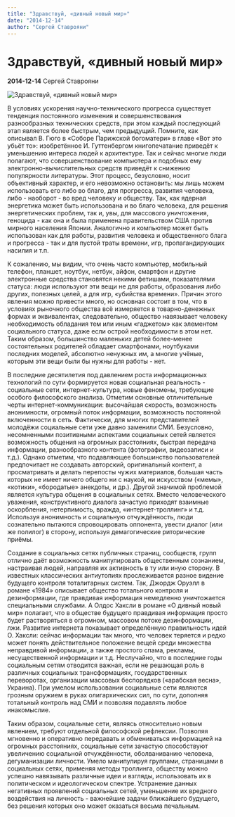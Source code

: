 ```yaml
---
title: "Здравствуй, «дивный новый мир»"
date: "2014-12-14"
author: "Сергей Ставрояни"
---
```


# Здравствуй, «дивный новый мир»

**2014-12-14** Сергей Ставрояни

![Здравствуй, «дивный новый мир»](https://encrypted-tbn0.gstatic.com/images?q=tbn:ANd9GcQne3Rmwd7LXgxxmTEv_HJttTPzL3L0Xd0hMHSiQpIwFrLXqGTPKQ)

В условиях ускорения научно-технического прогресса существует тенденция постоянного изменения и совершенствования разнообразных технических средств, при этом каждый последующий этап является более быстрым, чем предыдущий. Помните, как описывал В. Гюго в «Соборе Парижской богоматери» в главе «Вот это убьёт то»: изобретённое И. Гуттенбергом книгопечатание приведёт к уменьшению интереса людей к архитектуре. Так и сейчас многие люди полагают, что совершенствование компьютера и подобных ему электронно-вычислительных средств приведёт к снижению популярности литературы. Этот процесс, безусловно, носит объективный характер, и его невозможно остановить: мы лишь можем использовать его либо во благо, для прогресса, развития человека, либо - наоборот - во вред человеку и обществу. Так, как ядерная энергетика может быть использована и во благо человека, для решения энергетических проблем, так и, увы, для массового уничтожения, геноцида - как она и была применена правительством США против мирного населения Японии. Аналогично и компьютер может быть использован как для работы, развития человека и общественного блага и прогресса - так и для пустой траты времени, игр, пропагандирующих насилия и т.п.

К сожалению, мы видим, что очень часто компьютер, мобильный телефон, планшет, ноутбук, нетбук, айфон, смартфон и другие электронные средства становятся некими фетишами, показателями статуса: люди используют эти вещи не для работы, образования либо других, полезных целей, а для игр, «убийства времени». Причин этого явления можно привести много, но основная состоит в том, что в условиях рыночного общества всё измеряется в товарно-денежных формах и эквивалентах, следовательно, общество навязывает человеку необходимость обладания тем или иным «гаджетом» как элементом социального статуса, даже если острой необходимости в этом нет. Таким образом, большинство маленьких детей более-менее состоятельных родителей обладает смартфонами, ноутбуками последних моделей, абсолютно ненужных им, а многие учёные, которым эти вещи были бы нужны для работы - нет.

В последние десятилетия под давлением роста информационных технологий по сути формируется новая социальная реальность - социальные сети, интернет-культура, новые феномены, требующие особого философского анализа. Отметим основные отличительные черты интернет-коммуникации: высочайшая скорость, возможность анонимности, огромный поток информации, возможность постоянной включенности в сеть. Фактически, для многих представителей молодёжи социальные сети уже давно заменили СМИ. Безусловно, несомненными позитивными аспектами социальных сетей является возможность общения на огромных расстояниях, быстрая передача информации, разнообразного контента (фотографии, видеозаписи и т.д.). Однако отметим, что подавляющее большинство пользователей предпочитает не создавать авторский, оригинальный контент, а просматривать и делать перепосты чужих материалов, большая часть которых не имеет ничего общего ни с наукой, ни искусством («мемы», «котики», «бородатые» анекдоты, и др.). Другой значимой проблемой является культура общения в социальных сетях. Вместо человеческого уважения, конструктивного диалога зачастую приходят взаимные оскорбления, нетерпимость, вражда, «интернет-троллинг» и т.д. Используя анонимность и социальную отчуждённость, люди сознательно пытаются спровоцировать оппонента, увести диалог (или же полилог) в сторону, используя демагогические риторические приёмы.

Создание в социальных сетях публичных страниц, сообществ, групп отлично даёт возможность манипулировать общественным сознанием, настраивая людей, направляя их активность в ту или иную сторону. В известных классических антиутопиях прослеживается разное видение будущего контроля тоталитарных систем. Так, Джордж Оруэлл в романе «1984» описывает общество тотального контроля и дезинформации, где правдивая информация немедленно уничтожается специальными службами. А Олдос Хаксли в романе «О дивный новый мир» полагает, что в обществе будущего правдивая информация просто будет растворяться в огромном, массовом потоке дезинформации, лжи. Развитие интернета показывает определённую правильность идей О. Хаксли: сейчас информации так много, что человек теряется и редко может понять действительное положение вещей среди множества неправдивой информации, а также простого спама, рекламы, несущественной информации и т.д. Неслучайно, что в последние годы социальным сетям отводится важная, если не решающая роль в различных социальных трансформациях, государственных переворотах, организации массовых беспорядков («арабская весна», Украина). При умелом использовании социальные сети являются грозным оружием в руках олигархических сил, по сути, дополняя тотальный контроль над СМИ и позволяя подавлять любое инакомыслие.

Таким образом, социальные сети, являясь относительно новым явлением, требуют отдельной философской рефлексии. Позволяя мгновенно и оперативно передавать и обмениваться информацией на огромных расстояниях, социальные сети зачастую способствуют увеличению социальной отчуждённости, оболваниванию человека, дегуманизации личности. Умело манипулируя группами, страницами в социальных сетях, применяя методы троллинга, обществу можно успешно навязывать различные идеи и взгляды, использовать их в политическом и идеологическом спектре. Устранение данных негативных проявлений социальных сетей, уменьшение их вредного воздействия на личность - важнейшие задачи ближайшего будущего, без решения которых оно может оказаться весьма печальным.